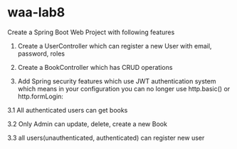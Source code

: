 # waa-lab8

Create a Spring Boot Web Project with following features

1. Create a UserController which can register a new User with email, password, roles

2. Create a BookController which has CRUD operations

3. Add Spring security features which use JWT authentication system which means in your configuration you can no longer use http.basic() or http.formLogin:

3.1 All authenticated users can get books

3.2 Only Admin can update, delete, create a new Book

3.3 all users(unauthenticated, authenticated) can register new user
